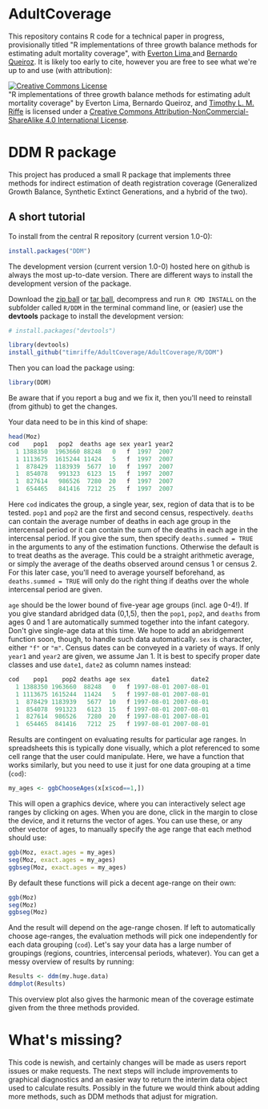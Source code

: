 AdultCoverage
===============

This repository contains R code for a technical paper in progress, provisionally titled "R implementations of three growth balance methods for estimating adult mortality coverage", with [Everton Lima ](http://www.nepo.unicamp.br/nepo/perfils/everton_lima.html) and [Bernardo Queiroz](https://sites.google.com/site/blanza/). It is likely too early to cite, however you are free to see what we're up to and use (with attribution):

<a rel="license" href="http://creativecommons.org/licenses/by-nc-sa/4.0/"><img alt="Creative Commons License" style="border-width:0" src="https://i.creativecommons.org/l/by-nc-sa/4.0/88x31.png" /></a><br /><span xmlns:dct="http://purl.org/dc/terms/" property="dct:title">"R implementations of three growth balance methods for estimating adult mortality coverage"</span> by Everton Lima, Bernardo Queiroz, and <a xmlns:cc="http://creativecommons.org/ns#" href="https://sites.google.com/site/timriffepersonal/" property="cc:attributionName" rel="cc:attributionURL">Timothy L. M. Riffe</a> is licensed under a <a rel="license" href="http://creativecommons.org/licenses/by-nc-sa/4.0/">Creative Commons Attribution-NonCommercial-ShareAlike 4.0 International License</a>.

DDM R package
=============
This project has produced a small R package that implements three methods for indirect estimation of death registration coverage (Generalized Growth Balance, Synthetic Extinct Generations, and a hybrid of the two). 

A short tutorial 
------------------

To install from the central R repository (current version 1.0-0):

```r
install.packages("DDM")
```

The development version (current version 1.0-0) hosted here on github is always the most up-to-date version. There are different ways to install the development version of the package.

Download the [zip ball](https://github.com/timriffe/AdultCoverage/zipball/master) or [tar ball](https://github.com/timriffe/AdultCoverage/tarball/master), decompress and run `R CMD INSTALL` on the subfolder called `R/DDM` in the terminal command line, or (easier) use the **devtools** package to install the development version:

```r
# install.packages("devtools")

library(devtools)
install_github("timriffe/AdultCoverage/AdultCoverage/R/DDM")
```

Then you can load the package using:

```r
library(DDM)
```

Be aware that if you report a bug and we fix it, then you'll need to reinstall (from github) to get the changes. 

Your data need to be in this kind of shape:

```r
head(Moz)
cod    pop1   pop2  deaths age sex year1 year2
  1 1388350  1963660 88248   0   f  1997  2007
  1 1113675  1615244 11424   5   f  1997  2007
  1  878429  1183939  5677  10   f  1997  2007
  1  854078   991323  6123  15   f  1997  2007
  1  827614   986526  7280  20   f  1997  2007
  1  654465   841416  7212  25   f  1997  2007
```

Here `cod` indicates the group, a single year, sex, region of data that is to be tested. `pop1` and `pop2` are the first and second census, respectively. `deaths` can contain the average number of deaths in each age group in the intercensal period or it can contain the sum of the deaths in each age in the intercensal period. If you give the sum, then specify `deaths.summed = TRUE` in the arguments to any of the estimation functions. Otherwise the default is to treat deaths as the average. This could be a straight arithmetic average, or simply the average of the deaths observed around census 1 or census 2. For this later case, you'll need to average yourself beforehand, as `deaths.summed = TRUE` will only do the right thing if deaths over the whole intercensal period are given. 

`age` should be the lower bound of five-year age groups (incl. age 0-4!). If you give standard abridged data (0,1,5), then the `pop1`, `pop2`, and `deaths` from ages 0 and 1 are automatically summed together into the infant category. Don't give single-age data at this time. We hope to add an abridgement function soon, though, to handle such data automatically. `sex` is character, either `"f"` or `"m"`. Census dates can be conveyed in a variety of ways. If only `year1` and  `year2` are given, we assume Jan 1. It is best to specify proper date classes and use `date1`, `date2` as column names instead:

```r
cod    pop1    pop2 deaths age sex      date1      date2
  1 1388350 1963660  88248   0   f 1997-08-01 2007-08-01
  1 1113675 1615244  11424   5   f 1997-08-01 2007-08-01
  1  878429 1183939   5677  10   f 1997-08-01 2007-08-01
  1  854078  991323   6123  15   f 1997-08-01 2007-08-01
  1  827614  986526   7280  20   f 1997-08-01 2007-08-01
  1  654465  841416   7212  25   f 1997-08-01 2007-08-01
```

Results are contingent on evaluating results for particular age ranges. In spreadsheets this is typically done visually, which a plot referenced to some cell range that the user could manipulate. Here, we have a function that works similarly, but you need to use it just for one data grouping at a time (`cod`):

```r
my_ages <- ggbChooseAges(x[x$cod==1,])
```

This will open a graphics device, where you can interactively select age ranges by clicking on ages. When you are done, click in the margin to close the device, and it returns the vector of ages. You can use these, or any other vector of ages, to manually specify the age range that each method should use:

```r
ggb(Moz, exact.ages = my_ages)
seg(Moz, exact.ages = my_ages)
ggbseg(Moz, exact.ages = my_ages)
```

By default these functions will pick a decent age-range on their own:

```r
ggb(Moz)
seg(Moz)
ggbseg(Moz)
```

And the result will depend on the age-range chosen. If left to automatically choose age-ranges, the evaluation methods will pick one independently for each data grouping (`cod`). Let's say your data has a large number of groupings (regions, countries, intercensal periods, whatever). You can get a messy overview of results by running:

```r
Results <- ddm(my.huge.data)
ddmplot(Results)
```

This overview plot also gives the harmonic mean of the coverage estimate given from the three methods provided.

What's missing?
==============

This code is newish, and certainly changes will be made as users report issues or make requests. The next steps will include improvements to graphical diagnostics and an easier way to return the interim data object used to calculate results. Possibly in the future we would think about adding more methods, such as DDM methods that adjust for migration.



